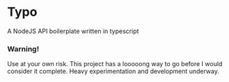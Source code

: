 # Typo

A NodeJS API boilerplate written in typescript

### Warning!

Use at your own risk. This project has a looooong way to go before I would consider it complete. Heavy experimentation and development underway.
